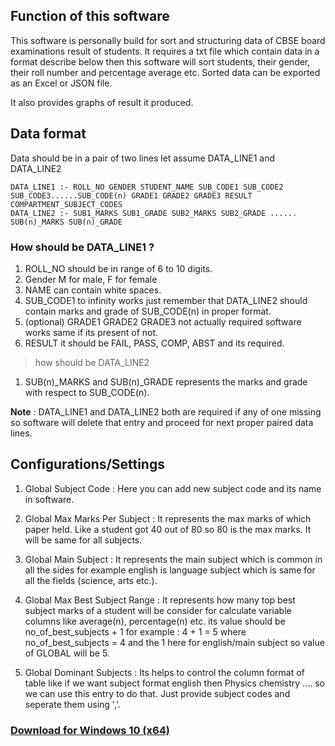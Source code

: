 ## Function of this software
This software is personally build for sort and structuring data of CBSE board examinations result of students. It requires a txt file 
which contain data in a format describe below then this software will sort students, their gender, their roll number and
percentage average etc. Sorted data can be exported as an Excel or JSON file.

It also provides graphs of result it produced.

## Data format
Data should be in a pair of two lines let assume DATA_LINE1 and DATA_LINE2

    DATA_LINE1 :- ROLL_NO GENDER STUDENT_NAME SUB_CODE1 SUB_CODE2 SUB_CODE3......SUB_CODE(n) GRADE1 GRADE2 GRADE3 RESULT COMPARTMENT_SUBJECT_CODES
    DATA_LINE2 :- SUB1_MARKS SUB1_GRADE SUB2_MARKS SUB2_GRADE ...... SUB(n)_MARKS SUB(n)_GRADE
    
### How should be DATA_LINE1 ?
1. ROLL_NO should be in range of 6 to 10 digits.
2. Gender M for male, F for female
3. NAME can contain white spaces.
4. SUB_CODE1 to infinity works just remember that DATA_LINE2 should contain marks and grade of SUB_CODE(n) in proper format.
5. (optional) GRADE1 GRADE2 GRADE3 not actually required software works same if its present of not.
6. RESULT it should be FAIL, PASS, COMP, ABST and its required.

> how should be DATA_LINE2
1. SUB(n)_MARKS and SUB(n)_GRADE represents the marks and grade with respect to SUB_CODE(n).

**Note** : DATA_LINE1 and DATA_LINE2 both are required if any of one missing so software will delete that entry and proceed for next proper paired data lines.

## Configurations/Settings
1. Global Subject Code : Here you can add new subject code and its name in software.


2. Global Max Marks Per Subject : It represents the max marks of which paper held. Like a student got 40 out of 80 so 80
is the max marks. It will be same for all subjects.


3. Global Main Subject : It represents the main subject which is common in all the sides for example english is language
subject which is same for all the fields (science, arts etc.).


4. Global Max Best Subject Range : It represents how many top best subject marks of a student will be consider for
calculate variable columns like average(n), percentage(n) etc. its value should be no_of_best_subjects + 1
for example : 4 + 1 = 5 where no_of_best_subjects = 4 and the 1 here for english/main subject so value of GLOBAL will be 5.


5. Global Dominant Subjects : Its helps to control the column format of table like if we want subject format english
then Physics chemistry .... so we can use this entry to do that. Just provide subject codes and seperate them
using ','.

### [Download for Windows 10 (x64)](https://drive.google.com/file/d/13NoeaUgvmlt6fZ_ursbO3zzLMVktMhTg/view?usp=sharing)